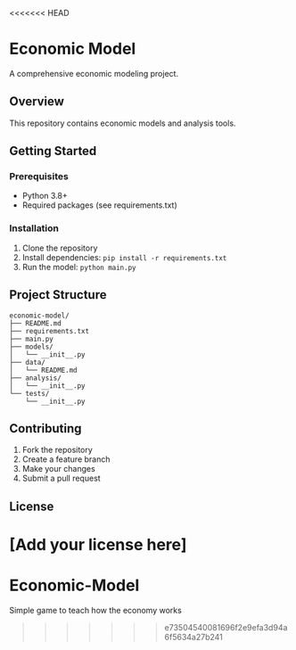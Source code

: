 <<<<<<< HEAD
# Economic Model

A comprehensive economic modeling project.

## Overview

This repository contains economic models and analysis tools.

## Getting Started

### Prerequisites

- Python 3.8+
- Required packages (see requirements.txt)

### Installation

1. Clone the repository
2. Install dependencies: `pip install -r requirements.txt`
3. Run the model: `python main.py`

## Project Structure

```
economic-model/
├── README.md
├── requirements.txt
├── main.py
├── models/
│   └── __init__.py
├── data/
│   └── README.md
├── analysis/
│   └── __init__.py
└── tests/
    └── __init__.py
```

## Contributing

1. Fork the repository
2. Create a feature branch
3. Make your changes
4. Submit a pull request

## License

[Add your license here]
=======
# Economic-Model
Simple game to teach how the economy works
>>>>>>> e73504540081696f2e9efa3d94a6f5634a27b241
